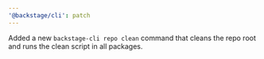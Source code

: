 ```yaml
---
'@backstage/cli': patch
---
```


Added a new `backstage-cli repo clean` command that cleans the repo root and runs the clean script in all packages.
